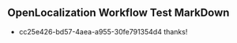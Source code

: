 ## OpenLocalization Workflow Test MarkDown
* cc25e426-bd57-4aea-a955-30fe791354d4 thanks!

<!--HONumber=Aug16_HO4-->


